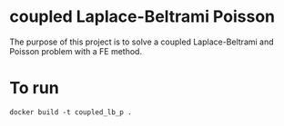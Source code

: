 # coupled Laplace-Beltrami Poisson
The purpose of this project is to solve a coupled Laplace-Beltrami and Poisson problem with a FE method.


# To run 

    docker build -t coupled_lb_p .